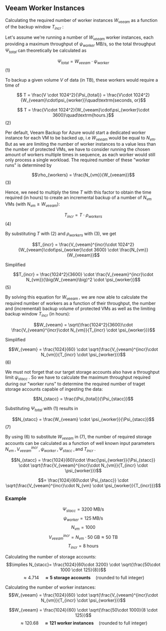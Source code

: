 ## Veeam Worker Instances

Calculating the required number of worker instances $W_{veeam}$ as a function of the backup window $T_{incr} \;$:

Let's assume we're running a number of $W_{veeam}$ worker instances, each providing a maximum throughput of $\psi_{worker}$ MB/s, so the total throughput $\Psi_{total}$ can theoretically be calculated as

$$\Psi_{total} = W_{veeam} \cdot  \psi_{worker}$$ (1)

To backup a given volume $V$ of data (in TB), these workers would require a time of

$$ T = \frac{V \cdot 1024^2}{\Psi_{total}}
= \frac{V\cdot 1024^2}{W_{veeam}\cdot\psi_{worker}}\quad\textrm{seconds, or}$$

$$ T = \frac{V\cdot 1024^2}{W_{veeam}\cdot\psi_{worker}\cdot 3600}\quad\textrm{hours.}$$ (2)

Per default, Veeam Backup for Azure would start a dedicated worker instance for each VM to be backed up, i.e $W_{veeam}$ would be equal to $N_{vm}$. But as we are limiting the number of worker instances to a value less than the number of protected VMs, we have to consider running the chosen amount of workers multiple times in sequence, as each worker would still only process a single workload. The required number of these "worker runs" is determined by

$$\rho_{workers} =  \frac{N_{vm}}{W_{veeam}}$$ (3)

Hence, we need to multiply the time $T$ with this factor to obtain the time required (in hours) to create an incremental backup of a number of $N_{vm}$ VMs (with $N_{vm}\geq W_{veeam}$):

$$T_{incr} = T \cdot \rho_{workers} $$ (4)

By substituting $T$ with (2) and $\rho_{workers}$ with (3), we get

$$T_{incr} = \frac{V_{veeam}^{incr}\cdot 1024^2}{W_{veeam}\cdot\psi_{worker}\cdot 3600} \cdot \frac{N_{vm}}{W_{veeam}}$$

Simplified

$$T_{incr} = \frac{1024^2}{3600} \cdot \frac{V_{veeam}^{incr}\cdot N_{vm}}{\big(W_{veeam}\big)^2 \cdot \psi_{worker}}$$ (5)

By solving this equation for $W_{veeam}\;$, we are now able to calculate the required number of workers as a function of their throughput, the number and (incremental) backup volume of protected VMs as well as the limiting backup window $T_{incr}$ (in hours):

$$W_{veeam} = \sqrt{\frac{1024^2}{3600}\cdot \frac{V_{veeam}^{incr}\cdot N_{vm}}{T_{incr} \cdot \psi_{worker}}}$$

Simplified

$$W_{veeam} = \frac{1024}{60} \cdot \sqrt{\frac{V_{veeam}^{incr}\cdot N_{vm}}{T_{incr} \cdot \psi_{worker}}}$$ (6)

We must not forget that our target storage accounts also have a throughput limit $\psi_{stacc}\;$. So we have to calculate the maximum throughput required during our "worker runs" to determine the required number of traget storage accounts capable of ingesting the data:

$$N_{stacc} = \frac{\Psi_{total}}{\Psi_{stacc}}$$

Substituting $\Psi_{total}$ with (1) results in 

$$N_{stacc} = \frac{W_{veeam} \cdot \psi_{worker}}{\Psi_{stacc}}$$ (7)

By using (6) to substitute $W_{veeam}$ in (7), the number of required storage accounts can be calculated as a function of well known input parameters $\;N_{vm}\;,V_{veeam}^{incr}\;,\psi_{worker}\;,\Psi_{stacc}\;,\textrm{and}\; T_{incr}\;.$

$$N_{stacc} = \frac{1024}{60}\cdot \frac{\psi_{worker}}{\Psi_{stacc}} \cdot \sqrt{\frac{V_{veeam}^{incr}\cdot N_{vm}}{T_{incr} \cdot \psi_{worker}}}$$

$$= \frac{1024}{60\cdot \Psi_{stacc}} \cdot \sqrt{\frac{V_{veeam}^{incr}\cdot N_{vm} \cdot \psi_{worker}}{T_{incr}}}$$

### Example

$$\Psi_{stacc} = 3200\; \textrm{MB/s}$$
$$\psi_{worker} = 125\; \textrm{MB/s}$$
$$N_{vm} = 1000$$
$$V_{veeam}^{incr} = N_{vm} \cdot 50\;\textrm{GB} \approx 50\;\textrm{TB}$$
$$T_{incr} = 8\;\textrm{hours}$$

Calculating the number of storage accounts:
$$\implies N_{stacc}= \frac{1024}{60\cdot 3200} \cdot \sqrt{\frac{50\cdot 1000 \cdot 125}{8}}$$
$$ \approx 4.714\quad \mathbf{\approx 5}\; \textbf{storage accounts}\quad \textrm{(rounded to full integer)}$$

Calculating the number of worker instances:
$$W_{veeam} = \frac{1024}{60} \cdot \sqrt{\frac{V_{veeam}^{incr}\cdot N_{vm}}{T_{incr} \cdot \psi_{worker}}}$$

$$W_{veeam} = \frac{1024}{60} \cdot \sqrt{\frac{50\cdot 1000}{8 \cdot 125}}$$
$$\approx 120.68\quad \mathbf{\approx 121}\; \textbf{worker instances}\quad \textrm{(rounded to full integer)}$$

